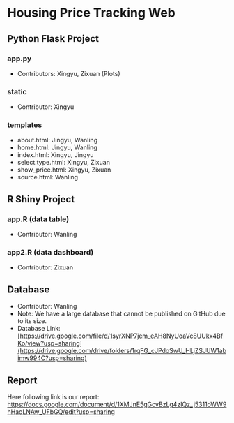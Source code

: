 # Housing Price Tracking Web

## Python Flask Project

### app.py
- Contributors: Xingyu, Zixuan (Plots)

### static
- Contributor: Xingyu

### templates
- about.html: Jingyu, Wanling
- home.html: Jingyu, Wanling
- index.html: Xingyu, Jingyu
- select.type.html: Xingyu, Zixuan
- show_price.html: Xingyu, Zixuan
- source.html: Wanling

## R Shiny Project

### app.R (data table)
- Contributor: Wanling

### app2.R (data dashboard)
- Contributor: Zixuan

## Database
- Contributor: Wanling
- Note: We have a large database that cannot be published on GitHub due to its size.
- Database Link: [https://drive.google.com/file/d/1syrXNP7jem_eAH8NyUoaVc8UUkx4BfKo/view?usp=sharing](https://drive.google.com/drive/folders/1rqFG_cJPdoSwU_HLjZSJUW1abimw994C?usp=sharing)
  
## Report
Here following link is our report:
https://docs.google.com/document/d/1XMJnE5gGcvBzLg4zlQz_j5311oWW9hHaoLNAw_UFbGQ/edit?usp=sharing


